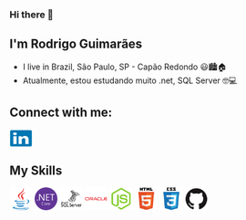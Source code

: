 ### Hi there 👋
## I'm Rodrigo Guimarães
- I live in Brazil, São Paulo, SP - Capão Redondo 😃🏙️🏠
- Atualmente, estou estudando muito .net, SQL Server 🤓💻

## Connect with me:
<a href="https://www.linkedin.com/in/rodrigo-guimar%C3%A3es-1163a1141/" target="_blank">
  <img align="center" alt="Rodrigo-Linkedin" height="30" width="40" src="https://raw.githubusercontent.com/devicons/devicon/master/icons/linkedin/linkedin-original.svg"
  <style="max-width:100%;">
</a>

## My Skills
<img src="https://raw.githubusercontent.com/devicons/devicon/master/icons/java/java-original.svg" alt="java" width="40" height="40"></img>
<img src="https://raw.githubusercontent.com/devicons/devicon/master/icons/dotnetcore/dotnetcore-original.svg" alt="dotnet" width="40" height="40"></img>
<img src="https://raw.githubusercontent.com/devicons/devicon/master/icons/microsoftsqlserver/microsoftsqlserver-plain-wordmark.svg" alt="sql-server" width="40" height="40"></img>
<img src="https://raw.githubusercontent.com/devicons/devicon/master/icons/oracle/oracle-original.svg" alt="oracle" width="40" height="40"></img>
<img src="https://raw.githubusercontent.com/devicons/devicon/master/icons/nodejs/nodejs-original.svg" alt="node" width="40" height="40"></img>
<img src="https://raw.githubusercontent.com/devicons/devicon/master/icons/html5/html5-original-wordmark.svg" alt="html" width="40" height="40"></img>
<img src="https://raw.githubusercontent.com/devicons/devicon/master/icons/css3/css3-original-wordmark.svg" alt="css" width="40" height="40"></img>
<img src="https://raw.githubusercontent.com/devicons/devicon/master/icons/github/github-original.svg" alt="github" width="40" height="40"></img>
<!--
**rodrigoguimaraes15/rodrigoguimaraes15** is a ✨ _special_ ✨ repository because its `README.md` (this file) appears on your GitHub profile.

Here are some ideas to get you started:

- 🔭 I’m currently working on ...
- 🌱 I’m currently learning ...
- 👯 I’m looking to collaborate on ...
- 🤔 I’m looking for help with ...
- 💬 Ask me about ...
- 📫 How to reach me: ...
- 😄 Pronouns: ...
- ⚡ Fun fact: ...
-->
